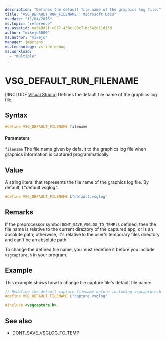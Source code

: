 ```yaml
---
description: "Defines the default file name of the graphics log file."
title: "VSG_DEFAULT_RUN_FILENAME | Microsoft Docs"
ms.date: "11/04/2016"
ms.topic: "reference"
ms.assetid: ea549d2f-c857-458c-93c7-bc5a2d11d15d
author: "mikejo5000"
ms.author: "mikejo"
manager: jmartens
ms.technology: vs-ide-debug
ms.workload:
  - "multiple"
---
```

# VSG_DEFAULT_RUN_FILENAME

 [!INCLUDE [Visual Studio](~/includes/applies-to-version/vs-windows-only.md)]
Defines the default file name of the graphics log file.

## Syntax

```C++
#define VSG_DEFAULT_FILENAME filename
```

#### Parameters
 `filename`
 The file name given by default to the graphics log file when graphics information is captured programmatically.

## Value
 A string literal that represents the file name of the graphics log file. By default, L"default.vsglog".

```C++
#define VSG_DEFAULT_FILENAME L"default.vsglog"
```

## Remarks
 If the preprocessor symbol `DONT_SAVE_VSGLOG_TO_TEMP` is defined, then the file name is relative to the current directory of the captured app, or is an absolute path; otherwise, it's relative to the user's temporary files directory and can't be an absolute path.

 To change the defined file name, you must redefine it before you include `vsgcapture.h` in your program.

## Example
 This example shows how to change the capture file's default file name:

```C++
// Redefine the default capture filename before including vsgcapture.h
#define VSG_DEFAULT_FILENAME L"capture.vsglog"

#include <vsgcapture.h>
```

## See also
- [DONT_SAVE_VSGLOG_TO_TEMP](dont-save-vsglog-to-temp.md)
